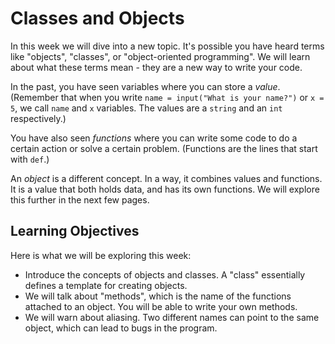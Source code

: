 # Classes and Objects

In this week we will dive into a new topic. It's possible you have heard terms like "objects", "classes", or "object-oriented programming". We will learn about what these terms mean - they are a new way to write your code.

In the past, you have seen variables where you can store a *value*. (Remember that when you write `name = input("What is your name?")` or `x = 5`, we call `name` and `x` variables. The values are a `string` and an `int` respectively.)

You have also seen *functions* where you can write some code to do a certain action or solve a certain problem. (Functions are the lines that start with `def`.)

An *object* is a different concept. In a way, it combines values and functions. It is a value that both holds data, and has its own functions. We will explore this further in the next few pages.

## Learning Objectives

Here is what we will be exploring this week:

* Introduce the concepts of objects and classes. A "class" essentially defines a template for creating objects.
* We will talk about "methods", which is the name of the functions attached to an object. You will be able to write your own methods.
* We will warn about aliasing. Two different names can point to the same object, which can lead to bugs in the program.



